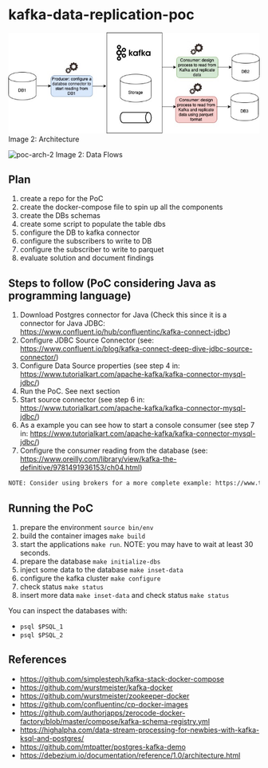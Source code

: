 # kafka-data-replication-poc

![poc-arch](docs/kafka.jpg)
Image 2: Architecture

![poc-arch-2](docs/kafka.png)
Image 2: Data Flows

## Plan

1. create a repo for the PoC
2. create the docker-compose file to spin up all the components
3. create the DBs schemas
4. create some script to populate the table dbs
5. configure the DB to kafka connector
6. configure the subscribers to write to DB
7. configure the subscriber to write to parquet
8. evaluate solution and document findings

## Steps to follow (PoC considering Java as programming language)

1. Download Postgres connector for Java (Check this since it is a connector for Java JDBC: https://www.confluent.io/hub/confluentinc/kafka-connect-jdbc)
2. Configure JDBC Source Connector (see: https://www.confluent.io/blog/kafka-connect-deep-dive-jdbc-source-connector/)
3. Configure Data Source properties (see step 4 in: https://www.tutorialkart.com/apache-kafka/kafka-connector-mysql-jdbc/)
4. Run the PoC. See next section
5. Start source connector (see step 6 in: https://www.tutorialkart.com/apache-kafka/kafka-connector-mysql-jdbc/)
6. As a example you can see how to start a console consumer (see step 7 in: https://www.tutorialkart.com/apache-kafka/kafka-connector-mysql-jdbc/)
7. Configure the consumer reading from the database (see: https://www.oreilly.com/library/view/kafka-the-definitive/9781491936153/ch04.html)

```txt
NOTE: Consider using brokers for a more complete example: https://www.tutorialspoint.com/apache_kafka/apache_kafka_cluster_architecture.htm
```

## Running the PoC

1. prepare the environment `source bin/env`
2. build the container images `make build`
3. start the applications `make run`. NOTE: you may have to wait at least 30 seconds.
4. prepare the database `make initialize-dbs`
5. inject some data to the database `make inset-data`
6. configure the kafka cluster `make configure`
7. check status `make status`
8. insert more data `make inset-data` and check status `make status`

You can inspect the databases with:

- `psql $PSQL_1`
- `psql $PSQL_2`

## References

- https://github.com/simplesteph/kafka-stack-docker-compose
- https://github.com/wurstmeister/kafka-docker
- https://github.com/wurstmeister/zookeeper-docker
- https://github.com/confluentinc/cp-docker-images
- https://github.com/authorjapps/zerocode-docker-factory/blob/master/compose/kafka-schema-registry.yml
- https://highalpha.com/data-stream-processing-for-newbies-with-kafka-ksql-and-postgres/
- https://github.com/mtpatter/postgres-kafka-demo
- https://debezium.io/documentation/reference/1.0/architecture.html
